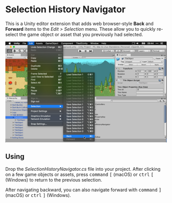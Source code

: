 # Selection History Navigator

This is a Unity editor extension that adds web browser-style **Back** and
**Forward** items to the *Edit > Selection* menu. These allow you to quickly
re-select the game object or asset that you previously had selected.

![Screenshot](screenshot.png)


## Using

Drop the *SelectionHistoryNavigator.cs* file into your project. After clicking
on a few game objects or assets, press <kbd>command</kbd> <kbd>[</kbd> (macOS)
or <kbd>ctrl</kbd> <kbd>[</kbd> (Windows) to return to the previous selection.

After navigating backward, you can also navigate forward with
<kbd>command</kbd> <kbd>]</kbd> (macOS) or <kbd>ctrl</kbd> <kbd>]</kbd>
(Windows).
